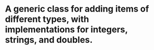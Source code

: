 ﻿# A generic class for adding items of different types, with implementations for integers, strings, and doubles.
